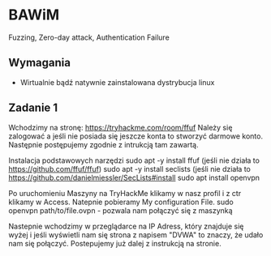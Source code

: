 # BAWiM
Fuzzing, Zero-day attack, Authentication Failure

## Wymagania
* Wirtualnie bądź natywnie zainstalowana dystrybucja linux

## Zadanie 1
Wchodzimy na stronę: https://tryhackme.com/room/ffuf
Należy się zalogować a jeśli nie posiada się jeszcze konta to stworzyć darmowe konto. 
Następnie postępujemy zgodnie z intrukcją tam zawartą.

Instalacja podstawowych narzędzi
sudo apt -y install ffuf (jeśli nie działa to https://github.com/ffuf/ffuf)
sudo apt -y install seclists (jeśli nie działa to https://github.com/danielmiessler/SecLists#install
sudo apt install openvpn

Po uruchomieniu Maszyny na TryHackMe klikamy w nasz profil i z ctr klikamy w Access.
Natepnie pobieramy My configuration File.
sudo openvpn path/to/file.ovpn  - pozwala nam połączyć się z maszynką

Nastepnie wchodzimy w przeglądarce na IP Adress, który znajduje się wyżej i jeśli wyświetli nam się strona z napisem "DVWA" to znaczy, że udało nam się połączyć.
Postepujemy już dalej z instrukcją na stronie.
